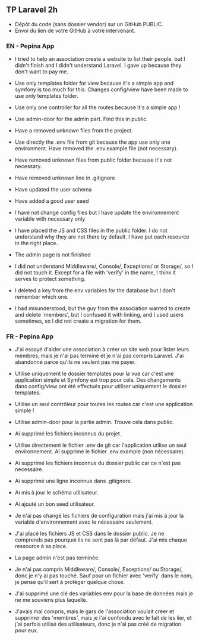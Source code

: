## TP Laravel 2h
- Dépôt du code (sans dossier vendor) sur un GitHub PUBLIC.
- Envoi du lien de votre GitHub à votre intervenant.


### EN - Pepina App
- I tried to help an association create a website to list their people, but I didn't finish and I didn't understand Laravel. I gave up because they don't want to pay me.

- Use only templates folder for view because it's a simple app and symfony is too much for this. Changes config/view have been made to use only templates folder.
- Use only one controller for all the routes because it's a simple app !
- Use admin-door for the admin part. Find this in public.
- Have a removed unknown files from the project.
- Use directly the .env file from git because the app use only one environment. Have removed the .env.example file (not necessary).
- Have removed unknown files from public folder because it's not necessary.
- Have removed unknown line in .gitignore
- Have updated the user schema
- Have added a good user seed
- I have not change config files but I have update the environnement variable with necessary only
- I have placed the JS and CSS files in the public folder. I do not understand why they are not there by default. I have put each resource in the right place.
- The admin page is not finished
- I did not understand Middleware/, Console/, Exceptions/ or Storage/, so I did not touch it. Except for a file with 'verify' in the name, I think it serves to protect something. 
- I deleted a key from the env variables for the database but I don't remember which one.
- I had misunderstood, but the guy from the association wanted to create and delete 'members', but I confused it with linking, and I used users sometimes, so I did not create a migration for them.


### FR - Pepina App
- J'ai essayé d'aider une association à créer un site web pour lister leurs membres, mais je n'ai pas terminé et je n'ai pas compris Laravel. J'ai abandonné parce qu'ils ne veulent pas me payer.

- Utilise uniquement le dossier templates pour la vue car c'est une application simple et Symfony est trop pour cela. Des changements dans config/view ont été effectués pour utiliser uniquement le dossier templates.
- Utilise un seul contrôleur pour toutes les routes car c'est une application simple !
- Utilise admin-door pour la partie admin. Trouve cela dans public.
- Ai supprimé les fichiers inconnus du projet.
- Utilise directement le fichier .env de git car l'application utilise un seul environnement. Ai supprimé le fichier .env.example (non nécessaire).
- Ai supprimé les fichiers inconnus du dossier public car ce n'est pas nécessaire.
- Ai supprimé une ligne inconnue dans .gitignore.
- Ai mis à jour le schéma utilisateur.
- Ai ajouté un bon seed utilisateur.
- Je n'ai pas changé les fichiers de configuration mais j'ai mis à jour la variable d'environnement avec le nécessaire seulement.
- J'ai placé les fichiers JS et CSS dans le dossier public. Je ne comprends pas pourquoi ils ne sont pas là par défaut. J'ai mis chaque ressource à sa place.
- La page admin n'est pas terminée.
- Je n'ai pas compris Middleware/, Console/, Exceptions/ ou Storage/, donc je n'y ai pas touché. Sauf pour un fichier avec 'verify' dans le nom, je pense qu'il sert à protéger quelque chose.
- J'ai supprimé une clé des variables env pour la base de données mais je ne me souviens plus laquelle.
- J'avais mal compris, mais le gars de l'association voulait créer et supprimer des 'membres', mais je l'ai confondu avec le fait de les lier, et j'ai parfois utilisé des utilisateurs, donc je n'ai pas créé de migration pour eux.